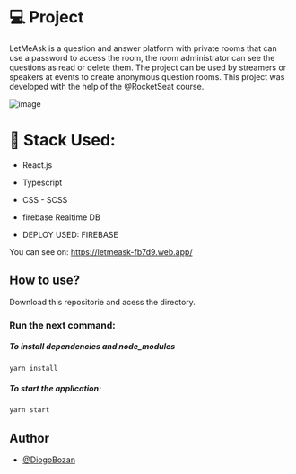 # 💻 Project
LetMeAsk is a question and answer platform with private rooms that can use a password to access the room, the room administrator can see the questions as read or delete them. The project can be used by streamers or speakers at events to create anonymous question rooms.
This project was developed with the help of the @RocketSeat course.

![image](https://user-images.githubusercontent.com/64026232/186936118-398b105a-6ded-4160-9b71-0238045b7148.png)


# 🚀 Stack Used:
- React.js
- Typescript
- CSS - SCSS
- firebase Realtime DB

- DEPLOY USED: FIREBASE

You can see on: https://letmeask-fb7d9.web.app/

## How to use?
Download this repositorie and acess the directory.

### Run the next command:
##### To install dependencies and node_modules
```bash
yarn install
```
##### To start the application:
```bash
yarn start
```

## Author
- [@DiogoBozan](https://github.com/DiogoBozan)


<!--

## FIGMA:

https://www.figma.com/file/u0BQK8rCf2KgzcukdRRCWh/Letmeask?node-id=0%3A1


## ATALHO UBUNTO:

explorer.exe . => abre a pasta de origem no windows

## COMANDOS EXTRAS:
alt + shift + o => limpar importes


# LINK FIREBASE: 
https://console.firebase.google.com/u/0/project/letmeask-fb7d9/database/letmeask-fb7d9-default-rtdb/data

# RULES FIREBASE:
[X] Only authenticated users can read data from rooms and questions;
[X] Only authenticated users can create new rooms;
[X] Only authenticated users can send new questions;
[X] Only authenticated users can like a questions;
[X] Users can remove a question like if he is the owner;
[X] Users can't update or delete questions if not room owner;
[X] Only de room owner can update question highlight and answered data;
[X] Only de room owner can close the room;
[X] Don't allow duplicated likes from the same author;
[X] Don't allow user to like own questions;

 -->
